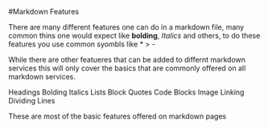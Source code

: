 #Markdown Features

There are many different features one can do in a markdown file, many common thins one would expect like **bolding**, *Italics* and others, to do these features you use common syombls like * > -

While there are other featueres that can be added to differnt markdown services this will only cover the basics that are commonly offered on all markdown services.

Headings
Bolding
Italics
Lists
Block Quotes
Code Blocks
Image Linking
Dividing Lines

These are most of the basic features offered on markdown pages 
